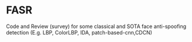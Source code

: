 # FASR
Code and Review (survey) for some classical and SOTA face anti-spoofing detection (E.g. LBP, ColorLBP, IDA, patch-based-cnn,CDCN)
